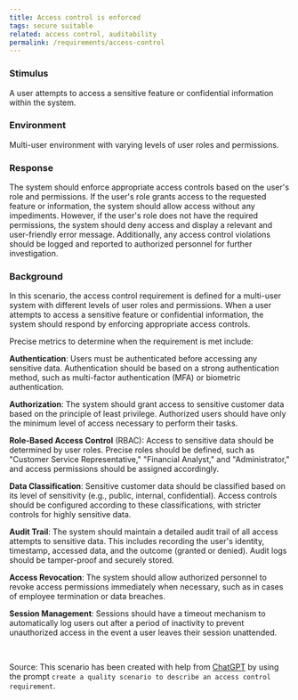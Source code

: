 ```yaml
---
title: Access control is enforced
tags: secure suitable
related: access control, auditability
permalink: /requirements/access-control
---
```


<div class="quality-requirement" markdown="1">

### Stimulus 
A user attempts to access a sensitive feature or confidential information within the system.

### Environment 
Multi-user environment with varying levels of user roles and permissions.

### Response
The system should enforce appropriate access controls based on the user's role and permissions. 
If the user's role grants access to the requested feature or information, the system should allow access without any impediments. 
However, if the user's role does not have the required permissions, the system should deny access and display a relevant and user-friendly error message. 
Additionally, any access control violations should be logged and reported to authorized personnel for further investigation.


### Background 
In this scenario, the access control requirement is defined for a multi-user system with different levels of user roles and permissions. 
When a user attempts to access a sensitive feature or confidential information, the system should respond by enforcing appropriate access controls.

Precise metrics to determine when the requirement is met include:

**Authentication**: Users must be authenticated before accessing any sensitive data. Authentication should be based on a strong authentication method, such as multi-factor authentication (MFA) or biometric authentication.

**Authorization**: The system should grant access to sensitive customer data based on the principle of least privilege. Authorized users should have only the minimum level of access necessary to perform their tasks.

**Role-Based Access Control** (RBAC): Access to sensitive data should be determined by user roles. Precise roles should be defined, such as "Customer Service Representative," "Financial Analyst," and "Administrator," and access permissions should be assigned accordingly.

**Data Classification**: Sensitive customer data should be classified based on its level of sensitivity (e.g., public, internal, confidential). Access controls should be configured according to these classifications, with stricter controls for highly sensitive data.

**Audit Trail**: The system should maintain a detailed audit trail of all access attempts to sensitive data. This includes recording the user's identity, timestamp, accessed data, and the outcome (granted or denied). Audit logs should be tamper-proof and securely stored.

**Access Revocation**: The system should allow authorized personnel to revoke access permissions immediately when necessary, such as in cases of employee termination or data breaches.

**Session Management**: Sessions should have a timeout mechanism to automatically log users out after a period of inactivity to prevent unauthorized access in the event a user leaves their session unattended.
</div><br>



Source: This scenario has been created with help from [ChatGPT](https://chat.openai.com) by using the prompt `create a quality scenario to describe an access control requirement`.



